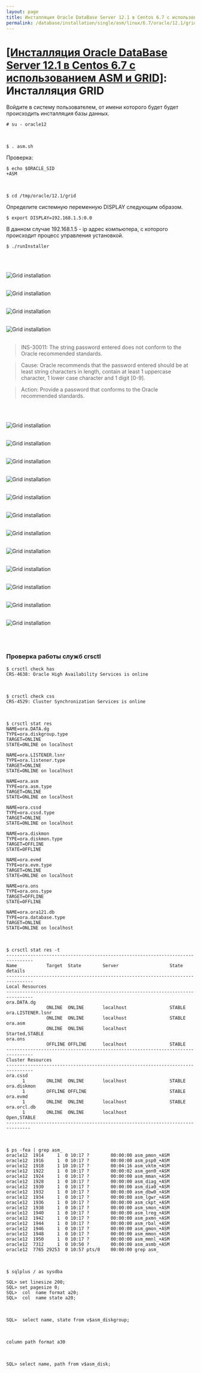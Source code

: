 ```yaml
---
layout: page
title: Инсталляция Oracle DataBase Server 12.1 в Centos 6.7 с использованием ASM и GRID - Инсталляция GRID
permalink: /database/installation/single/asm/linux/6.7/oracle/12.1/grid-installation/
---
```



# <a href="/database/installation/single/asm/linux/6.7/oracle/12.1/">[Инсталляция Oracle DataBase Server 12.1 в Centos 6.7 с использованием ASM и GRID]</a>: Инсталляция GRID



Войдите в систему пользователем, от имени которого будет будет происходить инсталляция базы данных.

	# su - oracle12

<br/>

	$ . asm.sh

Проверка:

	$ echo $ORACLE_SID
	+ASM

<br/>

	$ cd /tmp/oracle/12.1/grid


Определите системную переменную DISPLAY следующим образом.

	$ export DISPLAY=192.168.1.5:0.0

В данном случае 192.168.1.5 - ip адрес компьютера, с которого происходит процесс управления установкой.

	$ ./runInstaller


<br/><br/>

<img src="http://img.oradba.net/oracle-database-installation/asm/linux/6.7/oracle/12.1/01-grid-installation/grid-installation_01.png" border="0" alt="Grid installation"><br/><br/>


<img src="http://img.oradba.net/oracle-database-installation/asm/linux/6.7/oracle/12.1/01-grid-installation/grid-installation_02.png" border="0" alt="Grid installation"><br/><br/>


<img src="http://img.oradba.net/oracle-database-installation/asm/linux/6.7/oracle/12.1/01-grid-installation/grid-installation_03.png" border="0" alt="Grid installation"><br/><br/>


<img src="http://img.oradba.net/oracle-database-installation/asm/linux/6.7/oracle/12.1/01-grid-installation/grid-installation_04.png" border="0" alt="Grid installation"><br/><br/>



> INS-30011: The string password entered does not conform to the Oracle recommended standards.

> Cause: Oracle recommends that the password entered should be at least string characters in length, contain at least 1 uppercase character, 1 lower case character and 1 digit [0-9].

> Action: Provide a password that conforms to the Oracle recommended standards.



<br/><br/>


<img src="http://img.oradba.net/oracle-database-installation/asm/linux/6.7/oracle/12.1/01-grid-installation/grid-installation_05.png" border="0" alt="Grid installation"><br/><br/>

<img src="http://img.oradba.net/oracle-database-installation/asm/linux/6.7/oracle/12.1/01-grid-installation/grid-installation_06.png" border="0" alt="Grid installation"><br/><br/>

<img src="http://img.oradba.net/oracle-database-installation/asm/linux/6.7/oracle/12.1/01-grid-installation/grid-installation_07.png" border="0" alt="Grid installation"><br/><br/>

<img src="http://img.oradba.net/oracle-database-installation/asm/linux/6.7/oracle/12.1/01-grid-installation/grid-installation_08.png" border="0" alt="Grid installation"><br/><br/>


<img src="http://img.oradba.net/oracle-database-installation/asm/linux/6.7/oracle/12.1/01-grid-installation/grid-installation_09.png" border="0" alt="Grid installation"><br/><br/>

<img src="http://img.oradba.net/oracle-database-installation/asm/linux/6.7/oracle/12.1/01-grid-installation/grid-installation_10.png" border="0" alt="Grid installation"><br/><br/>

<img src="http://img.oradba.net/oracle-database-installation/asm/linux/6.7/oracle/12.1/01-grid-installation/grid-installation_11.png" border="0" alt="Grid installation"><br/><br/>


<img src="http://img.oradba.net/oracle-database-installation/asm/linux/6.7/oracle/12.1/01-grid-installation/grid-installation_12.png" border="0" alt="Grid installation"><br/><br/>

<img src="http://img.oradba.net/oracle-database-installation/asm/linux/6.7/oracle/12.1/01-grid-installation/grid-installation_13.png" border="0" alt="Grid installation"><br/><br/>

<img src="http://img.oradba.net/oracle-database-installation/asm/linux/6.7/oracle/12.1/01-grid-installation/grid-installation_14.png" border="0" alt="Grid installation"><br/><br/>

<img src="http://img.oradba.net/oracle-database-installation/asm/linux/6.7/oracle/12.1/01-grid-installation/grid-installation_15.png" border="0" alt="Grid installation"><br/><br/>

<img src="http://img.oradba.net/oracle-database-installation/asm/linux/6.7/oracle/12.1/01-grid-installation/grid-installation_16.png" border="0" alt="Grid installation"><br/><br/>




<br/>

### Проверка работы служб crsctl


	$ crsctl check has
	CRS-4638: Oracle High Availability Services is online


<br/>


	$ crsctl check css
	CRS-4529: Cluster Synchronization Services is online

<br/>



	$ crsctl stat res
	NAME=ora.DATA.dg
	TYPE=ora.diskgroup.type
	TARGET=ONLINE
	STATE=ONLINE on localhost

	NAME=ora.LISTENER.lsnr
	TYPE=ora.listener.type
	TARGET=ONLINE
	STATE=ONLINE on localhost

	NAME=ora.asm
	TYPE=ora.asm.type
	TARGET=ONLINE
	STATE=ONLINE on localhost

	NAME=ora.cssd
	TYPE=ora.cssd.type
	TARGET=ONLINE
	STATE=ONLINE on localhost

	NAME=ora.diskmon
	TYPE=ora.diskmon.type
	TARGET=OFFLINE
	STATE=OFFLINE

	NAME=ora.evmd
	TYPE=ora.evm.type
	TARGET=ONLINE
	STATE=ONLINE on localhost

	NAME=ora.ons
	TYPE=ora.ons.type
	TARGET=OFFLINE
	STATE=OFFLINE

	NAME=ora.ora121.db
	TYPE=ora.database.type
	TARGET=ONLINE
	STATE=ONLINE on localhost



<br/>

	$ crsctl stat res -t
	--------------------------------------------------------------------------------
	Name           Target  State        Server                   State details
	--------------------------------------------------------------------------------
	Local Resources
	--------------------------------------------------------------------------------
	ora.DATA.dg
	               ONLINE  ONLINE       localhost                STABLE
	ora.LISTENER.lsnr
	               ONLINE  ONLINE       localhost                STABLE
	ora.asm
	               ONLINE  ONLINE       localhost                Started,STABLE
	ora.ons
	               OFFLINE OFFLINE      localhost                STABLE
	--------------------------------------------------------------------------------
	Cluster Resources
	--------------------------------------------------------------------------------
	ora.cssd
	      1        ONLINE  ONLINE       localhost                STABLE
	ora.diskmon
	      1        OFFLINE OFFLINE                               STABLE
	ora.evmd
	      1        ONLINE  ONLINE       localhost                STABLE
	ora.orcl.db
	      1        ONLINE  ONLINE       localhost                Open,STABLE
	-------------------------------------------------------------------------------


<br/>

	$ ps -fea | grep asm_
	oracle12  1914     1  0 10:17 ?        00:00:00 asm_pmon_+ASM
	oracle12  1916     1  0 10:17 ?        00:00:00 asm_psp0_+ASM
	oracle12  1918     1 10 10:17 ?        00:04:16 asm_vktm_+ASM
	oracle12  1922     1  0 10:17 ?        00:00:02 asm_gen0_+ASM
	oracle12  1924     1  0 10:17 ?        00:00:00 asm_mman_+ASM
	oracle12  1928     1  0 10:17 ?        00:00:00 asm_diag_+ASM
	oracle12  1930     1  0 10:17 ?        00:00:00 asm_dia0_+ASM
	oracle12  1932     1  0 10:17 ?        00:00:00 asm_dbw0_+ASM
	oracle12  1934     1  0 10:17 ?        00:00:00 asm_lgwr_+ASM
	oracle12  1936     1  0 10:17 ?        00:00:00 asm_ckpt_+ASM
	oracle12  1938     1  0 10:17 ?        00:00:00 asm_smon_+ASM
	oracle12  1940     1  0 10:17 ?        00:00:00 asm_lreg_+ASM
	oracle12  1942     1  0 10:17 ?        00:00:00 asm_pxmn_+ASM
	oracle12  1944     1  0 10:17 ?        00:00:00 asm_rbal_+ASM
	oracle12  1946     1  0 10:17 ?        00:00:00 asm_gmon_+ASM
	oracle12  1948     1  0 10:17 ?        00:00:00 asm_mmon_+ASM
	oracle12  1950     1  0 10:17 ?        00:00:00 asm_mmnl_+ASM
	oracle12  7312     1  0 10:50 ?        00:00:00 asm_asmb_+ASM
	oracle12  7765 29253  0 10:57 pts/0    00:00:00 grep asm_



<br/>

	$ sqlplus / as sysdba

	SQL> set linesize 200;
	SQL> set pagesize 0;
	SQL>  col  name format a20;
	SQL>  col  name state a20;

<br/>

	SQL>  select name, state from v$asm_diskgroup;


<br/>

	column path format a30

<br/>

	SQL> select name, path from v$asm_disk;
